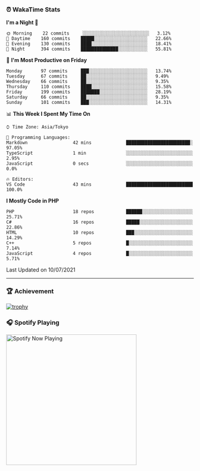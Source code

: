 ### ⏰ WakaTime Stats


<!--START_SECTION:waka-->
**I'm a Night 🦉** 

```text
🌞 Morning    22 commits     ░░░░░░░░░░░░░░░░░░░░░░░░░   3.12% 
🌆 Daytime    160 commits    █████░░░░░░░░░░░░░░░░░░░░   22.66% 
🌃 Evening    130 commits    ████░░░░░░░░░░░░░░░░░░░░░   18.41% 
🌙 Night      394 commits    ██████████████░░░░░░░░░░░   55.81%

```
📅 **I'm Most Productive on Friday** 

```text
Monday       97 commits     ███░░░░░░░░░░░░░░░░░░░░░░   13.74% 
Tuesday      67 commits     ██░░░░░░░░░░░░░░░░░░░░░░░   9.49% 
Wednesday    66 commits     ██░░░░░░░░░░░░░░░░░░░░░░░   9.35% 
Thursday     110 commits    ████░░░░░░░░░░░░░░░░░░░░░   15.58% 
Friday       199 commits    ███████░░░░░░░░░░░░░░░░░░   28.19% 
Saturday     66 commits     ██░░░░░░░░░░░░░░░░░░░░░░░   9.35% 
Sunday       101 commits    ███░░░░░░░░░░░░░░░░░░░░░░   14.31%

```


📊 **This Week I Spent My Time On** 

```text
⌚︎ Time Zone: Asia/Tokyo

💬 Programming Languages: 
Markdown                 42 mins             ████████████████████████░   97.05% 
TypeScript               1 min               ░░░░░░░░░░░░░░░░░░░░░░░░░   2.95% 
JavaScript               0 secs              ░░░░░░░░░░░░░░░░░░░░░░░░░   0.0%

🔥 Editors: 
VS Code                  43 mins             █████████████████████████   100.0%

```

**I Mostly Code in PHP** 

```text
PHP                      18 repos            ██████░░░░░░░░░░░░░░░░░░░   25.71% 
C#                       16 repos            █████░░░░░░░░░░░░░░░░░░░░   22.86% 
HTML                     10 repos            ███░░░░░░░░░░░░░░░░░░░░░░   14.29% 
C++                      5 repos             █░░░░░░░░░░░░░░░░░░░░░░░░   7.14% 
JavaScript               4 repos             █░░░░░░░░░░░░░░░░░░░░░░░░   5.71%

```



 Last Updated on 10/07/2021
<!--END_SECTION:waka-->

---

### 🏆 Achievement

[![trophy](https://github-profile-trophy.vercel.app/?username=Slime-hatena&theme=flat&no-bg=true&no-frame=true&column=8)](https://github.com/ryo-ma/github-profile-trophy)

### 🎧 Spotify Playing

[<img src="https://spotify-now-playing-slime-hatena.vercel.app/api/spotify-playing" alt="Spotify Now Playing" width="350" />](https://open.spotify.com/user/slime_hatena)

<!--
**Slime-hatena/Slime-hatena** is a ✨ _special_ ✨ repository because its `README.md` (this file) appears on your GitHub profile.

Here are some ideas to get you started:

- 🔭 I’m currently working on ...
- 🌱 I’m currently learning ...
- 👯 I’m looking to collaborate on ...
- 🤔 I’m looking for help with ...
- 💬 Ask me about ...
- 📫 How to reach me: ...
- 😄 Pronouns: ...
- ⚡ Fun fact: ...
-->
